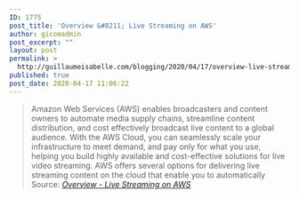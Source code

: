 ```yaml
---
ID: 1775
post_title: 'Overview &#8211; Live Streaming on AWS'
author: gicomadmin
post_excerpt: ""
layout: post
permalink: >
  http://guillaumeisabelle.com/blogging/2020/04/17/overview-live-streaming-on-aws/
published: true
post_date: 2020-04-17 11:06:22
---
```

> Amazon Web Services (AWS) enables broadcasters and content owners to automate media supply chains, streamline content distribution, and cost effectively broadcast live content to a global audience. With the AWS Cloud, you can seamlessly scale your infrastructure to meet demand, and pay only for what you use, helping you build highly available and cost-effective solutions for live video streaming. AWS offers several options for delivering live streaming content on the cloud that enable you to automatically Source: *[Overview - Live Streaming on AWS][1]*

 [1]: https://docs.aws.amazon.com/solutions/latest/live-streaming/overview.html